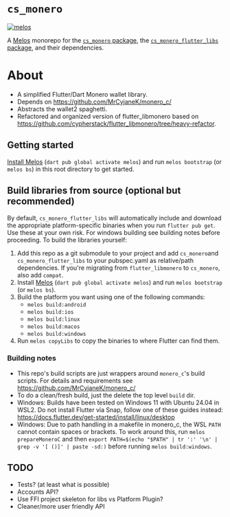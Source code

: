 # `cs_monero`
[![melos](https://img.shields.io/badge/maintained%20with-melos-f700ff.svg?style=flat-square)](https://github.com/invertase/melos)

A [Melos](https://github.com/invertase/melos) monorepo for the
[`cs_monero` package](https://pub.dev/packages/cs_monero), 
the [`cs_monero_flutter_libs` package](https://pub.dev/packages/cs_monero), and their dependencies.

# About
- A simplified Flutter/Dart Monero wallet library.
- Depends on https://github.com/MrCyjaneK/monero_c/
- Abstracts the wallet2 spaghetti.
- Refactored and organized version of flutter_libmonero based on
  https://github.com/cypherstack/flutter_libmonero/tree/heavy-refactor.

## Getting started
[Install Melos](https://melos.invertase.dev/~melos-latest/getting-started) (`dart pub global activate melos`) and 
run `melos bootstrap` (or `melos bs`) in this root directory to get started.

## Build libraries from source (optional but recommended)
By default, `cs_monero_flutter_libs` will automatically include and download the
appropriate platform-specific binaries when you run `flutter pub get`.  Use
these at your own risk.  For windows building see building notes before 
proceeding.  To build the libraries yourself:

1. Add this repo as a git submodule to your project and add `cs_monero`and 
   `cs_monero_flutter_libs` to your pubspec.yaml as relative/path dependencies. 
   If you're migrating from `flutter_libmonero` to `cs_monero`, also add `compat`.
2. Install [Melos](https://pub.dev/packages/melos)
   (`dart pub global activate melos`) and run `melos bootstrap` (or `melos bs`).
3. Build the platform you want using one of the following commands:
   - `melos build:android`
   - `melos build:ios`
   - `melos build:linux`
   - `melos build:macos`
   - `melos build:windows`
4. Run `melos copyLibs` to copy the binaries to where Flutter can find them.

### Building notes
- This repo's build scripts are just wrappers around `monero_c`'s build scripts.
  For details and requirements see https://github.com/MrCyjaneK/monero_c/
- To do a clean/fresh build, just the delete the top level `build` dir.
- Windows: Builds have been tested on Windows 11 with Ubuntu 24.04 in WSL2.  Do 
  not install Flutter via Snap, follow one of these guides instead:
  https://docs.flutter.dev/get-started/install/linux/desktop
- Windows: Due to path handling in a makefile in monero_c, the WSL `PATH` cannot contain spaces or brackets.  To work around this, run `melos prepareMoneroC` and then `export PATH=$(echo "$PATH" | tr ':' '\n' | grep -v '[ ()]' | paste -sd:)` before running `melos build:windows`.

## TODO
- Tests? (at least what is possible)
- Accounts API?
- Use FFI project skeleton for libs vs Platform Plugin?
- Cleaner/more user friendly API